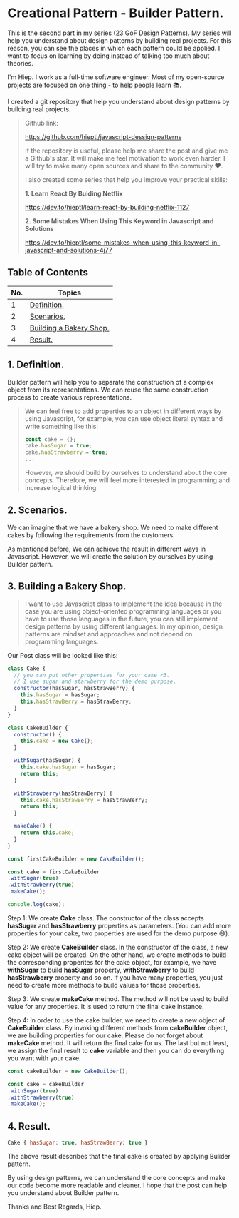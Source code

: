 # Creational Pattern - Builder Pattern.

This is the second part in my series (23 GoF Design Patterns). My series will help you understand about design patterns by building real projects. For this reason, you can see the places in which each pattern could be applied. I want to focus on learning by doing instead of talking too much about theories. 

I'm Hiep. I work as a full-time software engineer. Most of my open-source projects are focused on one thing - to help people learn 📚.

I created a git repository that help you understand about design patterns by building real projects.

> Github link: 
>
> https://github.com/hieptl/javascript-dessign-patterns
> 
> If the repository is useful, please help me share the post and give me a Github's star. It will make me feel motivation to work even harder. I will try to make many open sources and share to the community :heart:.
>
> I also created some series that help you improve your practical skills: 
> 
> __1. Learn React By Buiding Netflix__ 
> 
> https://dev.to/hieptl/learn-react-by-building-netflix-1127
>
> __2. Some Mistakes When Using This Keyword in Javascript and Solutions__
>
> https://dev.to/hieptl/some-mistakes-when-using-this-keyword-in-javascript-and-solutions-4j77
>


## __Table of Contents__
| No. | Topics |
| --- | --------- |
|1  | [Definition.](#definition) |
|2  | [Scenarios.](#scenarios) |
|3  | [Building a Bakery Shop.](#building-a-bakery-shop) |
|4  | [Result.](#result) |

<a id="definition"></a>
## 1. Definition.

Builder pattern will help you to separate the construction of a complex object from its representations. We can reuse the same construction process to create various representations.

> We can feel free to add properties to an object in different ways by using Javascript, for example, you can use object literal syntax and write something like this:
>
> ```js
>const cake = {};
>cake.hasSugar = true;
>cake.hasStrawberry = true;
>...
>```
>
> However, we should build by ourselves to understand about the core concepts. Therefore, we will feel more interested in programming and increase logical thinking. 

<a id="scenarios"></a>
## 2. Scenarios.

We can imagine that we have a bakery shop. We need to make different cakes by following the requirements from the customers.

As mentioned before, We can achieve the result in different ways in Javascript. However, we will create the solution by ourselves by using Builder pattern. 

<a id="building-a-bakery-shop"></a>
## 3. Building a Bakery Shop.

> I want to use Javascript class to implement the idea because in the case you are using object-oriented programming languages or you have to use those languages in the future, you can still implement design patterns by using different languages. In my opinion, design patterns are mindset and approaches and not depend on programming languages.

Our Post class will be looked like this:

```js
class Cake {
  // you can put other properties for your cake <3.
  // I use sugar and starwberry for the demo purpose.
  constructor(hasSugar, hasStrawBerry) {
    this.hasSugar = hasSugar;
    this.hasStrawBerry = hasStrawBerry;
  }
}

class CakeBuilder {
  constructor() {
    this.cake = new Cake();
  }

  withSugar(hasSugar) {
    this.cake.hasSugar = hasSugar;
    return this;
  }

  withStrawberry(hasStrawBerry) {
    this.cake.hasStrawBerry = hasStrawBerry;
    return this;
  }

  makeCake() { 
    return this.cake;
  }
}

const firstCakeBuilder = new CakeBuilder();

const cake = firstCakeBuilder
.withSugar(true)
.withStrawberry(true)
.makeCake();

console.log(cake);
```

Step 1: We create __Cake__ class. The constructor of the class accepts __hasSugar__ and __hasStrawberry__ properties as parameters. (You can add more properties for your cake, two properties are used for the demo purpose :smile:).

Step 2: We create __CakeBuilder__ class. In the constructor of the class, a new cake object will be created. On the other hand, we create methods to build the corresponding properites for the cake object, for example, we have __withSugar__ to build __hasSugar__ property, __withStrawberry__ to build __hasStrawberry__ property and so on. If you have many properties, you just need to create more methods to build values for those properties.

Step 3: We create __makeCake__ method. The method will not be used to build value for any properties. It is used to return the final cake instance.

Step 4: In order to use the cake builder, we need to create a new object of __CakeBuilder__ class. By invoking different methods from __cakeBuilder__ object, we are building properties for our cake. Please do not forget about __makeCake__ method. It will return the final cake for us. The last but not least, we assign the final result to __cake__ variable and then you can do everything you want with your cake.

```js
const cakeBuilder = new CakeBuilder();

const cake = cakeBuilder
.withSugar(true)
.withStrawberry(true)
.makeCake();
```


<a id="result"></a>
## 4. Result.

```js
Cake { hasSugar: true, hasStrawBerry: true }
```

The above result describes that the final cake is created by applying Bulider pattern.

By using design patterns, we can understand the core concepts and make our code become more readable and cleaner. I hope that the post can help you understand about Builder pattern. 

Thanks and Best Regards,
Hiep.



